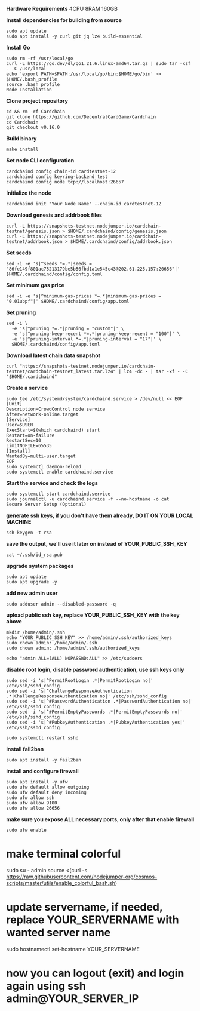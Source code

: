 **Hardware Requirements**
4CPU 8RAM 160GB

**Install dependencies for building from source**
```
sudo apt update
sudo apt install -y curl git jq lz4 build-essential
```

**Install Go**
```
sudo rm -rf /usr/local/go
curl -L https://go.dev/dl/go1.21.6.linux-amd64.tar.gz | sudo tar -xzf - -C /usr/local
echo 'export PATH=$PATH:/usr/local/go/bin:$HOME/go/bin' >> $HOME/.bash_profile
source .bash_profile
Node Installation
```

**Clone project repository**
```
cd && rm -rf Cardchain
git clone https://github.com/DecentralCardGame/Cardchain
cd Cardchain
git checkout v0.16.0
```

**Build binary**
```
make install
```

**Set node CLI configuration**
```
сardchaind config chain-id cardtestnet-12
сardchaind config keyring-backend test
сardchaind config node tcp://localhost:26657
```

**Initialize the node**
```
сardchaind init "Your Node Name" --chain-id cardtestnet-12
```

**Download genesis and addrbook files**
```
curl -L https://snapshots-testnet.nodejumper.io/cardchain-testnet/genesis.json > $HOME/.cardchaind/config/genesis.json
curl -L https://snapshots-testnet.nodejumper.io/cardchain-testnet/addrbook.json > $HOME/.cardchaind/config/addrbook.json
```

**Set seeds**
```
sed -i -e 's|^seeds *=.*|seeds = "86fe149f801ac75213179be5b56fbd1a1e545c43@202.61.225.157:20656"|' $HOME/.cardchaind/config/config.toml
```

**Set minimum gas price**
```
sed -i -e 's|^minimum-gas-prices *=.*|minimum-gas-prices = "0.01ubpf"|' $HOME/.cardchaind/config/app.toml
```

**Set pruning**
```
sed -i \
  -e 's|^pruning *=.*|pruning = "custom"|' \
  -e 's|^pruning-keep-recent *=.*|pruning-keep-recent = "100"|' \
  -e 's|^pruning-interval *=.*|pruning-interval = "17"|' \
  $HOME/.cardchaind/config/app.toml
```

**Download latest chain data snapshot**
```
curl "https://snapshots-testnet.nodejumper.io/cardchain-testnet/cardchain-testnet_latest.tar.lz4" | lz4 -dc - | tar -xf - -C "$HOME/.cardchaind"
```

**Create a service**
```
sudo tee /etc/systemd/system/сardchaind.service > /dev/null << EOF
[Unit]
Description=CrowdControl node service
After=network-online.target
[Service]
User=$USER
ExecStart=$(which сardchaind) start
Restart=on-failure
RestartSec=10
LimitNOFILE=65535
[Install]
WantedBy=multi-user.target
EOF
sudo systemctl daemon-reload
sudo systemctl enable сardchaind.service
```

**Start the service and check the logs**
```
sudo systemctl start сardchaind.service
sudo journalctl -u сardchaind.service -f --no-hostname -o cat
Secure Server Setup (Optional)
```

**generate ssh keys, if you don't have them already, DO IT ON YOUR LOCAL MACHINE**
```
ssh-keygen -t rsa
```

**save the output, we'll use it later on instead of YOUR_PUBLIC_SSH_KEY**
```
cat ~/.ssh/id_rsa.pub
```

**upgrade system packages**
```
sudo apt update
sudo apt upgrade -y
```
**add new admin user**
```
sudo adduser admin --disabled-password -q
```

**upload public ssh key, replace YOUR_PUBLIC_SSH_KEY with the key above**
```
mkdir /home/admin/.ssh
echo "YOUR_PUBLIC_SSH_KEY" >> /home/admin/.ssh/authorized_keys
sudo chown admin: /home/admin/.ssh
sudo chown admin: /home/admin/.ssh/authorized_keys

echo "admin ALL=(ALL) NOPASSWD:ALL" >> /etc/sudoers
```

**disable root login, disable password authentication, use ssh keys only**
```
sudo sed -i 's|^PermitRootLogin .*|PermitRootLogin no|' /etc/ssh/sshd_config
sudo sed -i 's|^ChallengeResponseAuthentication .*|ChallengeResponseAuthentication no|' /etc/ssh/sshd_config
sudo sed -i 's|^#PasswordAuthentication .*|PasswordAuthentication no|' /etc/ssh/sshd_config
sudo sed -i 's|^#PermitEmptyPasswords .*|PermitEmptyPasswords no|' /etc/ssh/sshd_config
sudo sed -i 's|^#PubkeyAuthentication .*|PubkeyAuthentication yes|' /etc/ssh/sshd_config

sudo systemctl restart sshd
```

**install fail2ban**
```
sudo apt install -y fail2ban
```

**install and configure firewall**
```
sudo apt install -y ufw
sudo ufw default allow outgoing
sudo ufw default deny incoming
sudo ufw allow ssh
sudo ufw allow 9100
sudo ufw allow 26656
```

**make sure you expose ALL necessary ports, only after that enable firewall**
```
sudo ufw enable
```

# make terminal colorful
sudo su - admin
source <(curl -s https://raw.githubusercontent.com/nodejumper-org/cosmos-scripts/master/utils/enable_colorful_bash.sh)

# update servername, if needed, replace YOUR_SERVERNAME with wanted server name
sudo hostnamectl set-hostname YOUR_SERVERNAME

# now you can logout (exit) and login again using ssh admin@YOUR_SERVER_IP

